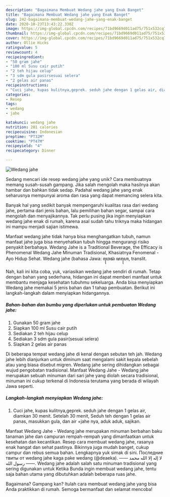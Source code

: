 ```yaml
---
description: "Bagaimana Membuat Wedang jahe yang Enak Banget"
title: "Bagaimana Membuat Wedang jahe yang Enak Banget"
slug: 242-bagaimana-membuat-wedang-jahe-yang-enak-banget
date: 2020-10-23T13:43:22.330Z
image: https://img-global.cpcdn.com/recipes/71bd9669d011ad75/751x532cq70/wedang-jahe-foto-resep-utama.jpg
thumbnail: https://img-global.cpcdn.com/recipes/71bd9669d011ad75/751x532cq70/wedang-jahe-foto-resep-utama.jpg
cover: https://img-global.cpcdn.com/recipes/71bd9669d011ad75/751x532cq70/wedang-jahe-foto-resep-utama.jpg
author: Ollie Hicks
ratingvalue: 5
reviewcount: 4
recipeingredient:
- "50 gram jahe"
- "100 ml Susu cair putih"
- "2 teh hijau celup"
- "3 sdm gula pasirsesuai selera"
- "2 gelas air panas"
recipeinstructions:
- "Cuci jahe, kupas kulitnya,geprek. seduh jahe dengan 1 gelas air, diamkan 30 menit. Setelah 30 menit, Seduh teh dengan 1 gelas air panas, masukkan gula, dan air +jahe nya, aduk aduk, sajikan."
categories:
- Resep
tags:
- wedang
- jahe

katakunci: wedang jahe 
nutrition: 201 calories
recipecuisine: Indonesian
preptime: "PT32M"
cooktime: "PT47M"
recipeyield: "4"
recipecategory: Dinner

---
```



![Wedang jahe](https://img-global.cpcdn.com/recipes/71bd9669d011ad75/751x532cq70/wedang-jahe-foto-resep-utama.jpg)

Sedang mencari ide resep wedang jahe yang unik? Cara membuatnya memang susah-susah gampang. Jika salah mengolah maka hasilnya akan hambar dan bahkan tidak sedap. Padahal wedang jahe yang enak seharusnya mempunyai aroma dan rasa yang dapat memancing selera kita.

Banyak hal yang sedikit banyak mempengaruhi kualitas rasa dari wedang jahe, pertama dari jenis bahan, lalu pemilihan bahan segar, sampai cara mengolah dan menyajikannya. Tak perlu pusing jika ingin menyiapkan wedang jahe enak di rumah, karena asal sudah tahu triknya maka hidangan ini mampu menjadi sajian istimewa.

Manfaat wedang jahe tidak hanya bisa menghangatkan tubuh, namun manfaat jahe juga bisa menyehatkan tubuh hingga mengurangi risiko penyakit berbahaya. Wedang Jahe is a Traditional Beverage, the Efficacy is Phenomenal Wedang Jahe Minuman Tradisional, Khasiatnya Fenomenal - Ayo Hidup Sehat. Wedang jahe (bahasa Jawa: ꦮꦺꦢꦁ ꦗꦲꦺ, translit.


Nah, kali ini kita coba, yuk, variasikan wedang jahe sendiri di rumah. Tetap dengan bahan yang sederhana, hidangan ini dapat memberi manfaat untuk membantu menjaga kesehatan tubuhmu sekeluarga. Anda bisa menyiapkan Wedang jahe memakai 5 jenis bahan dan 1 tahap pembuatan. Berikut ini langkah-langkah dalam menyiapkan hidangannya.

<!--inarticleads1-->

##### Bahan-bahan dan bumbu yang diperlukan untuk pembuatan Wedang jahe:

1. Gunakan 50 gram jahe
1. Siapkan 100 ml Susu cair putih
1. Sediakan 2 teh hijau celup
1. Sediakan 3 sdm gula pasir(sesuai selera)
1. Siapkan 2 gelas air panas


Di beberapa tempat wedang jahe di kenal dengan sebutan teh jah. Wedang jahe lebih dianjurkan untuk diminum saat mengalami sakit kepala sebelah atau yang biasa disebut migren. Wedang jahe sering dihidangkan sebagai wujud pengobatan tradisional. Manfaat Wedang Jahe - Wedang jahe merupakan sebuah minuman dari sari jahe yang diolah secara tradisional, minuman ini cukup terkenal di Indonesia terutama yang berada di wilayah Jawa seperti. 

<!--inarticleads2-->

##### Langkah-langkah menyiapkan Wedang jahe:

1. Cuci jahe, kupas kulitnya,geprek. seduh jahe dengan 1 gelas air, diamkan 30 menit. Setelah 30 menit, Seduh teh dengan 1 gelas air panas, masukkan gula, dan air +jahe nya, aduk aduk, sajikan.


Manfaat Wedang Jahe - Wedang jahe merupakan minuman berbahan baku tanaman jahe dan campuran rempah-rempah yang dimanfaatkan untuk kesehatan dan kecantikan. Resep cara membuat wedang jahe, rasanya enak hangat dan sehat pastinya. Bikinnya juga mudah banget, cukup campur dan rebus semua bahan. Lengkapnya yuk simak di sini. Последние твиты от wedang jahe kaga pake wedang (@deaeka). ‎—— لا إله إلا الله محمد رسول الله ——. Wedang jahe adalah salah satu minuman tradisional yang sering digunakan untuk Ketika Bunda ingin membuat wedang jahe, tentu saja bahan utama yang dibutuhkan adalah beberapa ruas jahe. 

Bagaimana? Gampang kan? Itulah cara membuat wedang jahe yang bisa Anda praktikkan di rumah. Semoga bermanfaat dan selamat mencoba!
